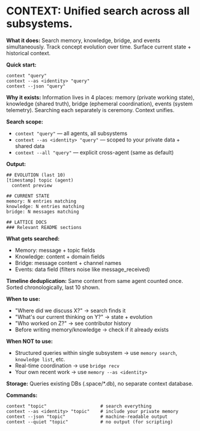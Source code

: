 # CONTEXT: Unified search across all subsystems.

**What it does:**
Search memory, knowledge, bridge, and events simultaneously. Track concept evolution over time. Surface current state + historical context.

**Quick start:**
```
context "query"
context --as <identity> "query"
context --json "query"
```

**Why it exists:**
Information lives in 4 places: memory (private working state), knowledge (shared truth), bridge (ephemeral coordination), events (system telemetry). Searching each separately is ceremony. Context unifies.

**Search scope:**
- `context "query"` — all agents, all subsystems
- `context --as <identity> "query"` — scoped to your private data + shared data
- `context --all "query"` — explicit cross-agent (same as default)

**Output:**
```
## EVOLUTION (last 10)
[timestamp] topic (agent)
  content preview

## CURRENT STATE
memory: N entries matching
knowledge: N entries matching  
bridge: N messages matching

## LATTICE DOCS
### Relevant README sections
```

**What gets searched:**
- Memory: message + topic fields
- Knowledge: content + domain fields  
- Bridge: message content + channel names
- Events: data field (filters noise like message_received)

**Timeline deduplication:**
Same content from same agent counted once. Sorted chronologically, last 10 shown.

**When to use:**
- "Where did we discuss X?" → search finds it
- "What's our current thinking on Y?" → state + evolution
- "Who worked on Z?" → see contributor history
- Before writing memory/knowledge → check if it already exists

**When NOT to use:**
- Structured queries within single subsystem → use `memory search`, `knowledge list`, etc.
- Real-time coordination → use `bridge recv`
- Your own recent work → use `memory --as <identity>`

**Storage:** Queries existing DBs (.space/*.db), no separate context database.

**Commands:**
```
context "topic"                    # search everything
context --as <identity> "topic"    # include your private memory
context --json "topic"             # machine-readable output
context --quiet "topic"            # no output (for scripting)
```
